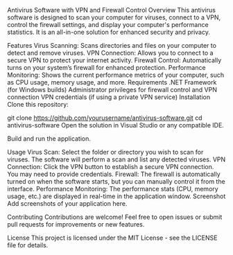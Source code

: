 Antivirus Software with VPN and Firewall Control
Overview
This antivirus software is designed to scan your computer for viruses, connect to a VPN, control the firewall settings, and display your computer's performance statistics. It is an all-in-one solution for enhanced security and privacy.

Features
Virus Scanning: Scans directories and files on your computer to detect and remove viruses.
VPN Connection: Allows you to connect to a secure VPN to protect your internet activity.
Firewall Control: Automatically turns on your system’s firewall for enhanced protection.
Performance Monitoring: Shows the current performance metrics of your computer, such as CPU usage, memory usage, and more.
Requirements
.NET Framework (for Windows builds)
Administrator privileges for firewall control and VPN connection
VPN credentials (if using a private VPN service)
Installation
Clone this repository:

git clone https://github.com/yourusername/antivirus-software.git
cd antivirus-software
Open the solution in Visual Studio or any compatible IDE.

Build and run the application.

Usage
Virus Scan: Select the folder or directory you wish to scan for viruses. The software will perform a scan and list any detected viruses.
VPN Connection: Click the VPN button to establish a secure VPN connection. You may need to provide credentials.
Firewall: The firewall is automatically turned on when the software starts, but you can manually control it from the interface.
Performance Monitoring: The performance stats (CPU, memory usage, etc.) are displayed in real-time in the application window.
Screenshot
Add screenshots of your application here.

Contributing
Contributions are welcome! Feel free to open issues or submit pull requests for improvements or new features.

License
This project is licensed under the MIT License - see the LICENSE file for details.
